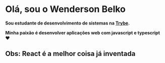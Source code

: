 <h1> Olá, sou o <strong>Wenderson Belko<strong/> </h1>

<p> Sou estudante de desenvolvimento de sistemas na <a href="https://www.betrybe.com/"> Trybe</a>.</p>

<p> Minha paixão é desenvolver aplicações web com javascript e typescript ♥ </p>

<h2> Obs: React é a melhor coisa já inventada </h2>
